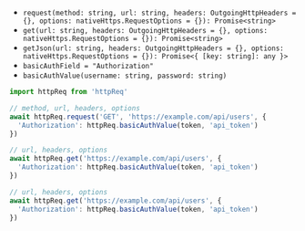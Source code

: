 - `request(method: string, url: string, headers: OutgoingHttpHeaders = {}, options: nativeHttps.RequestOptions = {}): Promise<string>`
- `get(url: string, headers: OutgoingHttpHeaders = {}, options: nativeHttps.RequestOptions = {}): Promise<string>`
- `getJson(url: string, headers: OutgoingHttpHeaders = {}, options: nativeHttps.RequestOptions = {}): Promise<{ [key: string]: any }>`
- `basicAuthField = "Authorization"`
- `basicAuthValue(username: string, password: string)`

```typescript
import httpReq from 'httpReq'

// method, url, headers, options
await httpReq.request('GET', 'https://example.com/api/users', {
  'Authorization': httpReq.basicAuthValue(token, 'api_token')
})

// url, headers, options
await httpReq.get('https://example.com/api/users', {
  'Authorization': httpReq.basicAuthValue(token, 'api_token')
})

// url, headers, options
await httpReq.get('https://example.com/api/users', {
  'Authorization': httpReq.basicAuthValue(token, 'api_token')
})
```
